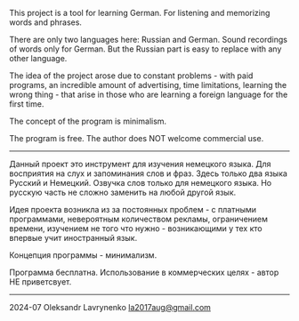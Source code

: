 This project is a tool for learning German. For listening and memorizing words and phrases.

There are only two languages ​​here: Russian and German.
Sound recordings of words only for German.
But the Russian part is easy to replace with any other language.

The idea of ​​the project arose due to
constant problems - 
with paid programs, an incredible amount of advertising, time limitations, learning the wrong thing -
that arise in those who are learning a foreign language for the first time.

The concept of the program is minimalism.

The program is free.
The author does NOT welcome commercial use.

* * *

Данный проект это инструмент для изучения немецкого языка. Для воcприятия на слух и запоминания слов и фраз. 
Здесь только два языка Русский и Немецкий.
Озвучка слов только для немецкого языка.
Но русскую часть не сложно заменить на любой другой язык.

Идея проекта возникла из за 
постоянных проблем - 
с платными программами, невероятным количеством рекламы, ограничением времени, изучением не того что нужно -
возникающими у тех кто впервые учит иностранный язык.

Концепция программы - минимализм.

Программа бесплатна.
Использование в коммерческих целях - автор НЕ приветсвует. 

* * *

2024-07  Oleksandr Lavrynenko  la2017aug@gmail.com
